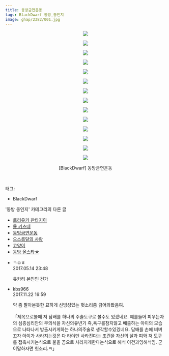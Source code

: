 ```yaml
---
title: 동방금연운동
tags: BlackDwarf 동방_동인지
image: ghap/2382/001.jpg
---
```

<div class="article">
<p style="text-align: center; clear: none; float: none;"><img src="{{ site.nasurl }}/ghap/2382/001.jpg"/></p>
<p style="text-align: center; clear: none; float: none;"><img src="{{ site.nasurl }}/ghap/2382/002.jpg"/></p>
<p style="text-align: center; clear: none; float: none;"><img src="{{ site.nasurl }}/ghap/2382/003.jpg"/></p>
<p style="text-align: center; clear: none; float: none;"><img src="{{ site.nasurl }}/ghap/2382/004.jpg"/></p>
<p style="text-align: center; clear: none; float: none;"><img src="{{ site.nasurl }}/ghap/2382/005.jpg"/></p>
<p style="text-align: center; clear: none; float: none;"><img src="{{ site.nasurl }}/ghap/2382/006.jpg"/></p>
<p style="text-align: center; clear: none; float: none;"><img src="{{ site.nasurl }}/ghap/2382/007.jpg"/></p>
<p style="text-align: center; clear: none; float: none;"><img src="{{ site.nasurl }}/ghap/2382/008.jpg"/></p>
<p style="text-align: center; clear: none; float: none;"><img src="{{ site.nasurl }}/ghap/2382/009.jpg"/></p>
<p style="text-align: center; clear: none; float: none;"><img src="{{ site.nasurl }}/ghap/2382/010.jpg"/></p>
<p style="text-align: center; clear: none; float: none;"><img src="{{ site.nasurl }}/ghap/2382/011.jpg"/></p>
<p style="text-align: center; clear: none; float: none;"><img src="{{ site.nasurl }}/ghap/2382/012.jpg"/></p>
<p style="text-align: center; clear: none; float: none;"><img src="{{ site.nasurl }}/ghap/2382/013.jpg"/></p>
<p style="text-align: center; clear: none; float: none;"><img src="{{ site.nasurl }}/ghap/2382/014.jpg"/></p>
<p style="text-align: center; clear: none; float: none;">[BlackDwarf] 동방금연운동</p>
<p><br/></p>
</div><div class="tagTrail">
<p>태그: </p>
<ul>
<li>BlackDwarf</li>
</ul>
</div><div class="another">
<p>'동방 동인지' 카테고리의 다른 글</p>
<ul>
<li><a href="/2016-09-29-ghap_2384">로리유카 판타지아</a></li>
<li><a href="/2016-09-29-ghap_2383">묭 키츠네</a></li>
<li><a href="/2016-09-28-ghap_2382">동방금연운동</a></li>
<li><a href="/2016-09-28-ghap_2380">으스름달의 사랑</a></li>
<li><a href="/2016-09-28-ghap_2378">고양이</a></li>
<li><a href="/2016-09-28-ghap_2377">동방 올스타☆</a></li>
</ul>
</div><div class="cb_module cb_fluid">
<div class="cb_wrt cb_profile">
<div class="comment">
<ul>
<li class="cb_thumb_off" id="comment14989042">
<div class="cb_comment_area">
<div class="cb_info_area">
<div class="cb_section">
<span class="cb_nick_name">ㄱㅁㅎ</span>
</div>
<div class="cb_section">
<span class="cb_date">2017.05.14 23:48 </span>
</div>
</div>
<div class="cb_dsc_comment">
<p class="cb_dsc">
											유카리 본인인 건가
										</p>
</div>
</div></li>
<li class="cb_thumb_off" id="comment15135186">
<div class="cb_comment_area">
<div class="cb_info_area">
<div class="cb_section">
<span class="cb_nick_name">kbs966</span>
</div>
<div class="cb_section">
<span class="cb_date">2017.11.22 16:59 </span>
</div>
</div>
<div class="cb_dsc_comment">
<p class="cb_dsc">
											약 좀 팔아본듯한 묘하게 신빙성있는 헛소리좀 긁어와봤음여.<br/>
<br/>
「제목으로볼때 저 담배를 하나의 주술도구로 볼수도 있겠네요. 예를들어 피우는자의 심층심리안의 무의식을 자신의유년기 즉,욕구를참지않고 배출하는 아이의 모습으로 나타나서 방출시키게하는 하나의주술로 생각할수있겠네요. 담배를 손에 비벼끄자 아이가 사라지는것은 다 타야만 사라진다는 조건을 자신의 살과 피와 저 도구를 접촉시키는식으로 불을 끔으로 사라지게한다는식으로 해석 이건과잉해석임. 굳이말하자면 헛소리.ㅋ」
										</p>
</div>
</div></li>
</ul>
</div>
</div><!-- commentList close -->
</div>